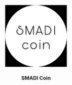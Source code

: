 <div align="center" style="border:1px ;border-radius:30px;>
<a href="" rel="noopener">
<img width=200px height=200px src="SMADIcoin.jpeg" alt="logo"></a>
</div>

<h3 align="center">SMADI Coin</h3>


